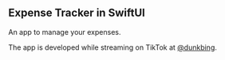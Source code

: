 ## Expense Tracker in SwiftUI

An app to manage your expenses.

The app is developed while streaming on TikTok at [@dunkbing](https://www.tiktok.com/@dunkbing).
